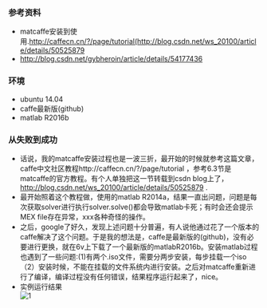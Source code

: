 ### 参考资料
* matcaffe安装到使用.http://caffecn.cn/?/page/tutorial(http://blog.csdn.net/ws_20100/article/details/50525879
* http://blog.csdn.net/gybheroin/article/details/54177436

### 环境
* ubuntu 14.04
* caffe最新版(github)
* matlab R2016b

### 从失败到成功
* 话说，我的matcaffe安装过程也是一波三折，最开始的时候就参考这篇文章，caffe中文社区教程http://caffecn.cn/?/page/tutorial ，参考6.3节是matcaffe的官方教程。有个人单独把这一节转载到csdn blog上了，http://blog.csdn.net/ws_20100/article/details/50525879 .
* 最开始照着这个教程做，使用的matlab R2014a，结果一直出问题，问题是每次获取solver进行执行solver.solve()都会导致matlab卡死；有时会还会提示MEX file存在异常，xxx各种奇怪的操作。
* 之后，google了好久，发现上述问题十分普遍，有人说他通过花了一个版本的caffe解决了这个问题。于是我的想法是，caffe是最新版的(github)，没有必要进行更换，就在6v上下载了一个最新版的matlabR2016b。安装matlab过程也遇到了一些问题:(1)有两个.iso文件，需要分两步安装，每步挂载一个iso（2）安装时候，不能在挂载的文件系统内进行安装。之后对matcaffe重新进行了编译，编译过程没有任何错误，结果程序运行起来了，nice。
* 实例运行结果  
  ![1](https://cloud.githubusercontent.com/assets/16068384/23211979/7c02ca0e-f93f-11e6-90b9-612765b2e6ed.png)
